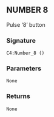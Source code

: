 ## NUMBER 8

Pulse ‘8’ button


### Signature

`C4:Number_8 ()`


### Parameters

`None`


### Returns

`None`